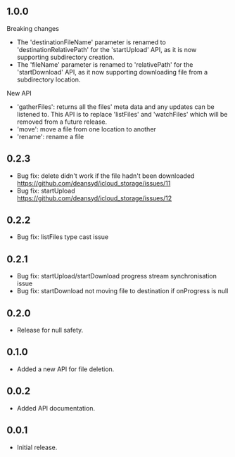 ## 1.0.0

Breaking changes

- The 'destinationFileName' parameter is renamed to 'destinationRelativePath' for the 'startUpload' API, as it is now supporting subdirectory creation.
- The 'fileName' parameter is renamed to 'relativePath' for the 'startDownload' API, as it now supporting downloading file from a subdirectory location.

New API

- 'gatherFiles': returns all the files' meta data and any updates can be listened to. This API is to replace 'listFiles' and 'watchFiles' which will be removed from a future release.
- 'move': move a file from one location to another
- 'rename': rename a file

## 0.2.3

- Bug fix: delete didn't work if the file hadn't been downloaded https://github.com/deansyd/icloud_storage/issues/11
- Bug fix: startUpload https://github.com/deansyd/icloud_storage/issues/12

## 0.2.2

- Bug fix: listFiles type cast issue

## 0.2.1

- Bug fix: startUpload/startDownload progress stream synchronisation issue
- Bug fix: startDownload not moving file to destination if onProgress is null

## 0.2.0

- Release for null safety.

## 0.1.0

- Added a new API for file deletion.

## 0.0.2

- Added API documentation.

## 0.0.1

- Initial release.
